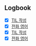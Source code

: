 

## Logbook
- [x] [TIL 작성](things:///show?id=XbvTwiv1WU4gukpSkajjhP)
- [x] [전화 영어](things:///show?id=QMM7MNC7XzMMZtHv3HMLdK)
- [x] [TIL 작성](things:///show?id=Sj5ZH2ezGMyxD7e44na3XS)
- [x] [전화 영어](things:///show?id=Dzv3xKcr5NJTvwzCeE7rVu)